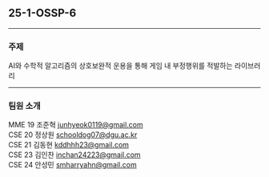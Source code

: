 ## 25-1-OSSP-6
___

### 주제
AI와 수학적 알고리즘의 상호보완적 운용을 통해 게임 내 부정행위를 적발하는 라이브러리
___

### 팀원 소개
MME 19 조준혁 [junhyeok0119@gmail.com](mailto:junhyeok0119@gmail.com)
<br />
CSE 20 정상원 [schooldog07@dgu.ac.kr](mailto:schooldog07@dgu.ac.kr)
<br />
CSE 21 김동현 [kddhhh23@gmail.com](mailto:kddhhh23@gmail.com)
<br />
CSE 23 김인찬 [inchan24223@gmail.com](mailto:inchan24223@gmail.com)
<br />
CSE 24 안성민 [smharryahn@gmail.com](mailto:smharryahn@gmail.com)
<br />

